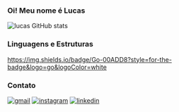 ### Oi! Meu nome é Lucas
![lucas GitHub stats](https://github-readme-stats.vercel.app/api?username=lucas19fonseca&show_icons=true&theme=white)

### Linguagens e Estruturas
https://img.shields.io/badge/Go-00ADD8?style=for-the-badge&logo=go&logoColor=white


### Contato
[![gmail](https://img.shields.io/badge/Gmail-D14836?style=for-the-badge&logo=gmail&logoColor=white
)](https://mail.google.com/mail/u/0/#inbox)
[![instagram](https://img.shields.io/badge/Instagram-E4405F?style=for-the-badge&logo=instagram&logoColor=white
)](https://www.instagram.com/lucax.af/)
[![linkedin](https://img.shields.io/badge/LinkedIn-0077B5?style=for-the-badge&logo=linkedin&logoColor=white
)](https://www.linkedin.com/in/lucas-andrade-5511022b3/)



